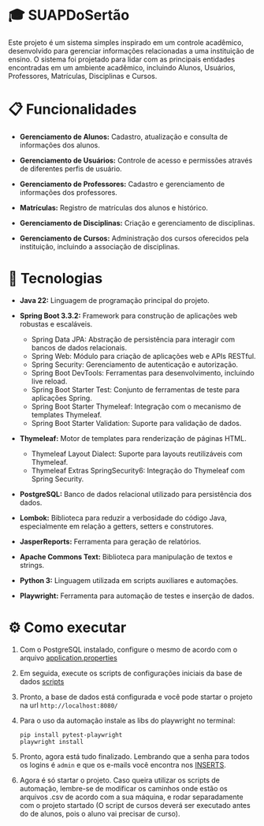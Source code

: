 # :mortar_board: SUAPDoSertão
Este projeto é um sistema simples inspirado em um controle acadêmico, desenvolvido para gerenciar informações relacionadas a uma instituição de ensino. O sistema foi projetado para lidar com as principais entidades encontradas em um ambiente acadêmico, incluindo Alunos, Usuários, Professores, Matrículas, Disciplinas e Cursos.
# :clipboard: Funcionalidades
- **Gerenciamento de Alunos:** Cadastro, atualização e consulta de informações dos alunos.
  
- **Gerenciamento de Usuários:** Controle de acesso e permissões através de diferentes perfis de usuário.
  
- **Gerenciamento de Professores:** Cadastro e gerenciamento de informações dos professores.
  
- **Matrículas:** Registro de matrículas dos alunos e histórico.
  
- **Gerenciamento de Disciplinas:** Criação e gerenciamento de disciplinas.
  
- **Gerenciamento de Cursos:** Administração dos cursos oferecidos pela instituição, incluindo a associação de disciplinas.
  
# :wrench: Tecnologias
- **Java 22:** Linguagem de programação principal do projeto.
  
- **Spring Boot 3.3.2:** Framework para construção de aplicações web robustas e escaláveis.
  - Spring Data JPA: Abstração de persistência para interagir com bancos de dados relacionais.
  - Spring Web: Módulo para criação de aplicações web e APIs RESTful.
  - Spring Security: Gerenciamento de autenticação e autorização.
  - Spring Boot DevTools: Ferramentas para desenvolvimento, incluindo live reload.
  - Spring Boot Starter Test: Conjunto de ferramentas de teste para aplicações Spring.
  - Spring Boot Starter Thymeleaf: Integração com o mecanismo de templates Thymeleaf.
  - Spring Boot Starter Validation: Suporte para validação de dados.
  
- **Thymeleaf:** Motor de templates para renderização de páginas HTML.
  - Thymeleaf Layout Dialect: Suporte para layouts reutilizáveis com Thymeleaf.
  - Thymeleaf Extras SpringSecurity6: Integração do Thymeleaf com Spring Security.
  
- **PostgreSQL:** Banco de dados relacional utilizado para persistência dos dados.
  
- **Lombok:** Biblioteca para reduzir a verbosidade do código Java, especialmente em relação a getters, setters e construtores.
  
- **JasperReports:** Ferramenta para geração de relatórios.
  
- **Apache Commons Text:** Biblioteca para manipulação de textos e strings.

- **Python 3:** Linguagem utilizada em scripts auxiliares e automações.
  
- **Playwright:** Ferramenta para automação de testes e inserção de dados.

# ⚙️ Como executar
1. Com o PostgreSQL instalado, configure o mesmo de acordo com o arquivo [application.properties](https://github.com/marcosfragoso/suap-thymeleaf/blob/master/src/main/resources/application.properties)
2. Em seguida, execute os scripts de configurações iniciais da base de dados [scripts](https://github.com/marcosfragoso/suap-thymeleaf/blob/master/src/main/resources/sql/suap-sql-postgres.sql)
3. Pronto, a base de dados está configurada e você pode startar o projeto na url `http://localhost:8080/`
4. Para o uso da automação instale as libs do playwright no terminal:
     
   ```
   pip install pytest-playwright
   playwright install
   ```
5. Pronto, agora está tudo finalizado. Lembrando que a senha para todos os logins é `admin` e que os e-mails você encontra nos [INSERTS](https://github.com/marcosfragoso/suap-thymeleaf/blob/master/src/main/resources/sql/suap-sql-postgres.sql).
6. Agora é só startar o projeto. Caso queira utilizar os scripts de automação, lembre-se de modificar os caminhos onde estão os arquivos .csv de acordo com a sua máquina, e rodar separadamente com o projeto startado (O script de cursos deverá ser executado antes do de alunos, pois o aluno vai precisar de curso).
